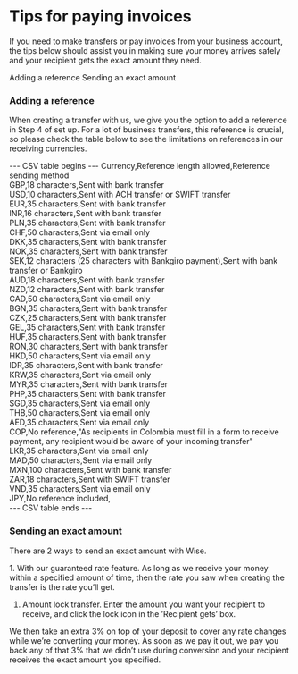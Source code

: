 # Tips for paying invoices

If you need to make transfers or pay invoices from your business account, the tips below should assist you in making sure your money arrives safely and your recipient gets the exact amount they need.

Adding a reference Sending an exact amount

### Adding a reference

When creating a transfer with us, we give you the option to add a reference in Step 4 of set up. For a lot of business transfers, this reference is crucial, so please check the table below to see the limitations on references in our receiving currencies.


 --- CSV table begins ---
Currency,Reference length allowed,Reference sending method  
GBP,18 characters,Sent with bank transfer  
USD,10 characters,Sent with ACH transfer or SWIFT transfer  
EUR,35 characters,Sent with bank transfer  
INR,16 characters,Sent with bank transfer  
PLN,35 characters,Sent with bank transfer  
CHF,50 characters,Sent via email only  
DKK,35 characters,Sent with bank transfer  
NOK,35 characters,Sent with bank transfer  
SEK,12 characters (25 characters with Bankgiro payment),Sent with bank transfer or Bankgiro  
AUD,18 characters,Sent with bank transfer  
NZD,12 characters,Sent with bank transfer  
CAD,50 characters,Sent via email only  
BGN,35 characters,Sent with bank transfer  
CZK,25 characters,Sent with bank transfer  
GEL,35 characters,Sent with bank transfer  
HUF,35 characters,Sent with bank transfer  
RON,30 characters,Sent with bank transfer  
HKD,50 characters,Sent via email only  
IDR,35 characters,Sent with bank transfer  
KRW,35 characters,Sent via email only  
MYR,35 characters,Sent with bank transfer  
PHP,35 characters,Sent with bank transfer  
SGD,35 characters,Sent via email only  
THB,50 characters,Sent via email only  
AED,35 characters,Sent via email only  
COP,No reference,"As recipients in Colombia must fill in a form to receive payment, any recipient would be aware of your incoming transfer"  
LKR,35 characters,Sent via email only  
MAD,50 characters,Sent via email only  
MXN,100 characters,Sent with bank transfer  
ZAR,18 characters,Sent with SWIFT transfer  
VND,35 characters,Sent via email only  
JPY,No reference included,  
 --- CSV table ends ---

### Sending an exact amount

There are 2 ways to send an exact amount with Wise.

1\. With our guaranteed rate feature. As long as we receive your money within a specified amount of time, then the rate you saw when creating the transfer is the rate you’ll get.

  1. Amount lock transfer. Enter the amount you want your recipient to receive, and click the lock icon in the ’Recipient gets’ box.




We then take an extra 3% on top of your deposit to cover any rate changes while we’re converting your money. As soon as we pay it out, we pay you back any of that 3% that we didn’t use during conversion and your recipient receives the exact amount you specified.